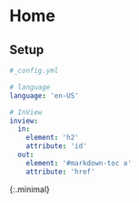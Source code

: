 ---
---

# Home

## Setup

```yml
#_config.yml

# language
language: 'en-US'

# InView
inview:
  in:
    element: 'h2'
    attribute: 'id'
  out:
    element: '#markdown-toc a'
    attribute: 'href'
```
{:.minimal}
